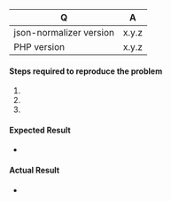 | Q                       | A
| ------------------------| ---------------
| json-normalizer version | x.y.z
| PHP version             | x.y.z


#### Steps required to reproduce the problem

1. 
2. 
3. 

#### Expected Result

* 

#### Actual Result

* 

<!--
- Please fill in this template according to your issue.
- Please keep the table shown above at the top of your issue.
- Please post code as text (using proper markup). Do not post screenshots of code.
- Replace this comment by the description of your issue.
-->
